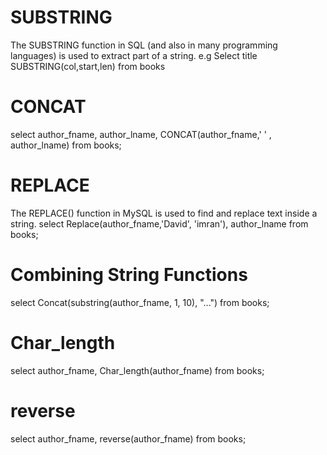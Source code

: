 # SUBSTRING

The SUBSTRING function in SQL (and also in many programming languages) is used to extract part of a string.
e.g Select title SUBSTRING(col,start,len) from books

# CONCAT

select author_fname, author_lname, CONCAT(author_fname,' ' , author_lname) from books;

# REPLACE

The REPLACE() function in MySQL is used to find and replace text inside a string.
select Replace(author_fname,'David', 'imran'), author_lname from books;

# Combining String Functions

select Concat(substring(author_fname, 1, 10), "...") from books;

# Char_length

select author_fname, Char_length(author_fname) from books;

# reverse

select author_fname, reverse(author_fname) from books;
